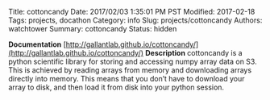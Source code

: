 Title: cottoncandy
Date: 2017/02/03 1:35:01 PM PST
Modified: 2017-02-18
Tags: projects, docathon
Category: info
Slug: projects/cottoncandy
Authors: watchtower
Summary: cottoncandy
Status: hidden

**Documentation** [http://gallantlab.github.io/cottoncandy/](http://gallantlab.github.io/cottoncandy/)
**Description** cottoncandy is a python scientific library for storing and accessing numpy array data on S3. This is achieved by reading arrays from memory and downloading arrays directly into memory. This means that you don’t have to download your array to disk, and then load it from disk into your python session.
